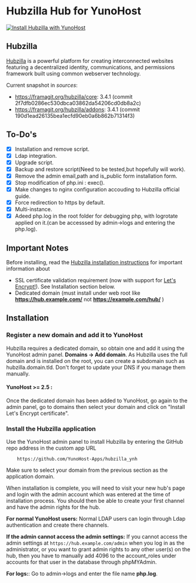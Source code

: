 # Hubzilla Hub for YunoHost

[![Install Hubzilla with YunoHost](https://install-app.yunohost.org/install-with-yunohost.png)](https://install-app.yunohost.org/?app=hubzilla)


## Hubzilla
[Hubzilla](http://hubzilla.org) is a powerful platform for creating interconnected websites featuring a decentralized identity, communications, and permissions framework built using common webserver technology.


Current snapshot in *sources*:

* https://framagit.org/hubzilla/core: 3.4.1 (commit 2f7dfb0286ec530dbca03862da54206cd0db8a2c)
* https://framagit.org/hubzilla/addons: 3.4.1 (commit 190d1ead26135bea1ecfd90eb0a6b862b71314f3)

## To-Do's
- [X] Installation and remove script.
- [X] Ldap integration.
- [X] Upgrade script.
- [X] Backup and restore script(Need to be tested,but hopefully will work).
- [X] Remove the admin email,path and is_public form installation form.
- [X] Stop modification of php.ini : exec().
- [X] Make changes to nginx configuration accouding to Hubzilla official guide.
- [X] Force redirection to https by default.
- [X] Multi-instance.
- [X] Adeed php.log in the root folder for debugging php, with logrotate applied on it.(can be accesssed by admin->logs and entering the php.log).

## Important Notes

Before installing, read the [Hubzilla installation instructions](https://framagit.org/hubzilla/core/blob/master/install/INSTALL.txt) for important information about

- SSL certificate validation requirement (now with support for [Let's Encrypt!](https://letsencrypt.org)). See Installation section below.
- Dedicated domain (must install under web root like **https://hub.example.com/** not **https://example.com/hub/** )


## Installation

### Register a new domain and add it to YunoHost
Hubzilla requires a dedicated domain, so obtain one and add it using the YunoHost admin panel. **Domains -> Add domain**. As Hubzilla uses the full domain and is installed on the root, you can create a subdomain such as hubzilla.domain.tld. Don't forget to update your DNS if you manage them manually.

#### YunoHost >= 2.5 :
Once the dedicated domain has been added to YunoHost, go again to the admin panel, go to domains then select your domain and click on "Install Let's Encrypt certificate".

### Install the Hubzilla application
Use the YunoHost admin panel to install Hubzilla by entering the GitHub repo address in the custom app URL

		https://github.com/YunoHost-Apps/hubzilla_ynh

Make sure to select your domain from the previous section as the application domain.

When installation is complete, you will need to visit your new hub's page and login with the admin account which was entered at the time of installation process. You should then be able to create your first channel and have the admin rights for the hub.

**For normal YunoHost users:** Normal LDAP users can login through Ldap authentication and create there channels.

**If the admin cannot access the admin settings:** If you cannot access the admin settings at `https://hub.example.com/admin` when you log in as the administrator, or you want to grant admin rights to any other user(s) on the hub, then you have to manually add 4096 to the account_roles under accounts for that user in the database through phpMYAdmin.

**For logs:**: Go to admin->logs and enter the file name **php.log**. 
